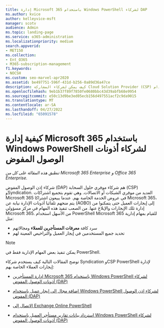```yaml
---
title: إدارة Microsoft 365 باستخدام Windows PowerShell لشركاء DAP
ms.author: kvice
author: kelleyvice-msft
manager: scotv
audience: Admin
ms.topic: landing-page
ms.service: o365-administration
ms.localizationpriority: medium
search.appverid:
- MET150
ms.collection:
- Ent_O365
- M365-subscription-management
f1.keywords:
- NOCSH
ms.custom: seo-marvel-apr2020
ms.assetid: be497751-596f-431d-b256-0a89d36a47ce
description: كيف يمكن لشركاء المشاركة Cloud Solution Provider (CSP) استخدام Windows PowerShell لإدارة مستأجري العملاء Microsoft 365.
ms.openlocfilehash: 9eb1b37f89f7850fe0680bbc43d39abfb68e9954
ms.sourcegitcommit: e50c13d9be3ed05ecb156d497551acf2c9da9015
ms.translationtype: MT
ms.contentlocale: ar-SA
ms.lasthandoff: 04/27/2022
ms.locfileid: "65091578"
---
```

# <a name="how-to-manage-microsoft-365-with-windows-powershell-for-delegated-access-permissions-partners"></a>كيفية إدارة Microsoft 365 باستخدام Windows PowerShell لشركاء أذونات الوصول المفوض

*تنطبق هذه المقالة على كل من Microsoft 365 Enterprise و Office 365 Enterprise.*

شركاء إذن الوصول المفوض (DAP) هم شركاء موفري حلول السحابة (CSP) وSyndication. العديد من موفري الشبكات أو الاتصالات. وهي تقوم بتجميع اشتراكات Microsoft 365 في عروض الخدمة الخاصة بهم. عندما يبيعون اشتراكا Microsoft 365، يتم منحهم تلقائيا أذونات الإدارة نيابة عن (AOBO) إلى إيجارات العميل حتى يتمكنوا من إدارة تلك الإيجارات والإبلاغ عنها. من الصعب تنفيذ هذه المهام في مركز مسؤولي Microsoft 365. من الأسهل استخدام PowerShell Microsoft 365 للقيام بمهام إدارية مثل:
- سرد كافة **معرفات المستأجرين للعملاء** ومجالاتهم 
- تحديد جميع المستخدمين في إيجار العميل والتراخيص المعينة لهم
> [!NOTE]
> يمكن تنفيذ بعض المهام الإدارية فقط في PowerShell.

توضح المقالات التالية كيف يستخدم شركاء Syndication وCSP PowerShell لإدارة إيجارات العملاء الخاصة بهم:
  
- [إدارة المستأجرين Microsoft 365 باستخدام Windows PowerShell لشركاء أذونات الوصول المفوض (DAP)](manage-microsoft-365-tenants-with-windows-powershell-for-delegated-access-permissio.md)
    
- [إضافة مجال إلى إيجار عميل باستخدام Windows PowerShell لشركاء إذن الوصول المفوض (DAP)](add-a-domain-to-a-client-tenancy-with-windows-powershell-for-delegated-access-pe.md)
    
- [الاتصال إلى Exchange Online PowerShell](/powershell/exchange/connect-to-exchange-online-powershell)
    
- [استرداد بيانات تقارير مستأجر العميل باستخدام Windows PowerShell لشركاء أذونات الوصول المفوض (DAP)](retrieve-customer-tenant-reporting-data-with-windows-powershell-for-delegated-ac.md)
